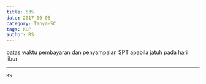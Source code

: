 ```yaml
---
title: 535
date: 2017-06-06
category: Tanya-SC
tags: KUP
author: RS
---
```


batas waktu pembayaran dan penyampaian SPT apabila jatuh pada hari libur

---



`RS`
